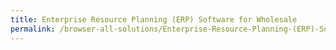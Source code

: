 ```yaml
---
title: Enterprise Resource Planning (ERP) Software for Wholesale
permalink: /browser-all-solutions/Enterprise-Resource-Planning-(ERP)-Software-for-Wholesale
---
```



